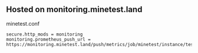 ## Hosted on monitoring.minetest.land

minetest.conf
```
secure.http_mods = monitoring
monitoring.prometheus_push_url = https://monitoring.minetest.land/push/metrics/job/minetest/instance/test
```
